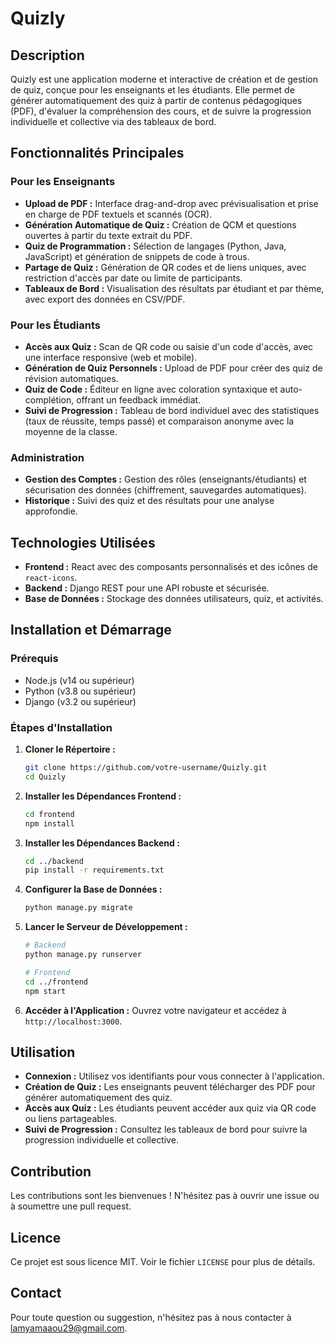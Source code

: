 # Quizly

## Description

Quizly est une application moderne et interactive de création et de gestion de quiz, conçue pour les enseignants et les étudiants. Elle permet de générer automatiquement des quiz à partir de contenus pédagogiques (PDF), d'évaluer la compréhension des cours, et de suivre la progression individuelle et collective via des tableaux de bord.

## Fonctionnalités Principales

### Pour les Enseignants

- **Upload de PDF :** Interface drag-and-drop avec prévisualisation et prise en charge de PDF textuels et scannés (OCR).
- **Génération Automatique de Quiz :** Création de QCM et questions ouvertes à partir du texte extrait du PDF.
- **Quiz de Programmation :** Sélection de langages (Python, Java, JavaScript) et génération de snippets de code à trous.
- **Partage de Quiz :** Génération de QR codes et de liens uniques, avec restriction d'accès par date ou limite de participants.
- **Tableaux de Bord :** Visualisation des résultats par étudiant et par thème, avec export des données en CSV/PDF.

### Pour les Étudiants

- **Accès aux Quiz :** Scan de QR code ou saisie d'un code d'accès, avec une interface responsive (web et mobile).
- **Génération de Quiz Personnels :** Upload de PDF pour créer des quiz de révision automatiques.
- **Quiz de Code :** Éditeur en ligne avec coloration syntaxique et auto-complétion, offrant un feedback immédiat.
- **Suivi de Progression :** Tableau de bord individuel avec des statistiques (taux de réussite, temps passé) et comparaison anonyme avec la moyenne de la classe.

### Administration

- **Gestion des Comptes :** Gestion des rôles (enseignants/étudiants) et sécurisation des données (chiffrement, sauvegardes automatiques).
- **Historique :** Suivi des quiz et des résultats pour une analyse approfondie.

## Technologies Utilisées

- **Frontend :** React avec des composants personnalisés et des icônes de `react-icons`.
- **Backend :** Django REST pour une API robuste et sécurisée.
- **Base de Données :** Stockage des données utilisateurs, quiz, et activités.

## Installation et Démarrage

### Prérequis

- Node.js (v14 ou supérieur)
- Python (v3.8 ou supérieur)
- Django (v3.2 ou supérieur)

### Étapes d'Installation

1. **Cloner le Répertoire :**

   ```bash
   git clone https://github.com/votre-username/Quizly.git
   cd Quizly
   ```

2. **Installer les Dépendances Frontend :**

   ```bash
   cd frontend
   npm install
   ```

3. **Installer les Dépendances Backend :**

   ```bash
   cd ../backend
   pip install -r requirements.txt
   ```

4. **Configurer la Base de Données :**

   ```bash
   python manage.py migrate
   ```

5. **Lancer le Serveur de Développement :**

   ```bash
   # Backend
   python manage.py runserver

   # Frontend
   cd ../frontend
   npm start
   ```

6. **Accéder à l'Application :**
   Ouvrez votre navigateur et accédez à `http://localhost:3000`.

## Utilisation

- **Connexion :** Utilisez vos identifiants pour vous connecter à l'application.
- **Création de Quiz :** Les enseignants peuvent télécharger des PDF pour générer automatiquement des quiz.
- **Accès aux Quiz :** Les étudiants peuvent accéder aux quiz via QR code ou liens partageables.
- **Suivi de Progression :** Consultez les tableaux de bord pour suivre la progression individuelle et collective.

## Contribution

Les contributions sont les bienvenues ! N'hésitez pas à ouvrir une issue ou à soumettre une pull request.

## Licence

Ce projet est sous licence MIT. Voir le fichier `LICENSE` pour plus de détails.

## Contact

Pour toute question ou suggestion, n'hésitez pas à nous contacter à [lamyamaaou29@gmail.com](mailto:lamyamaaou29@gmail.com).
